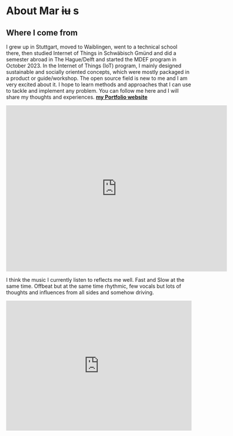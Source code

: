 # About Mar ~~iu~~ s

## Where I come from
I grew up in Stuttgart, moved to Waiblingen, went to a technical school there, then studied Internet of Things in Schwäbisch Gmünd and did a semester abroad in The Hague/Delft and started the MDEF program in October 2023. In the Internet of Things (IoT) program, I mainly designed sustainable and socially oriented concepts, which were mostly packaged in a product or guide/workshop. The open source field is new to me and I am very excited about it. I hope to learn methods and approaches that I can use to tackle and implement any problem.
You can follow me here and I will share my thoughts and experiences. 
**[my Portfolio website](https://www.mariusschairer.com/)**

<iframe src="https://www.google.com/maps/embed?pb=!1m52!1m12!1m3!1d5612207.895532166!2d0.7090036720426888!3d46.62012600706563!2m3!1f0!2f0!3f0!3m2!1i1024!2i768!4f13.1!4m37!3e0!4m5!1s0x4799db34c1ad8fd3%3A0x79d5c11c7791cfe4!2sStuttgart%2C%20Germany!3m2!1d48.7758459!2d9.1829321!4m5!1s0x4799c8aee152840b%3A0x4c4f056db689e927!2sWaiblingen%2C%20Germany!3m2!1d48.8293519!2d9.318573899999999!4m5!1s0x4799080b4400e09d%3A0x41ffd3c8d096fd0!2zU2Nod8OkYmlzY2ggR23DvG5kLCBHZXJtYW55!3m2!1d48.7994019!2d9.8045704!4m5!1s0x47c5b72f4298bd71%3A0x400de5a8d1e6c10!2sDen%20Haag%2C%20Netherlands!3m2!1d52.0704978!2d4.3006999!4m5!1s0x4799080b4400e09d%3A0x41ffd3c8d096fd0!2zU2Nod8OkYmlzY2ggR23DvG5kLCBHZXJtYW55!3m2!1d48.7994019!2d9.8045704!4m5!1s0x12a49816718e30e5%3A0x44b0fb3d4f47660a!2sBarcelona!3m2!1d41.3873974!2d2.168568!5e0!3m2!1sen!2ses!4v1699306066540!5m2!1sen!2ses" width="600" height="450" style="border:0;" allowfullscreen="" loading="lazy" referrerpolicy="no-referrer-when-downgrade"></iframe>

I think the music I currently listen to reflects me well. Fast and Slow at the same time. Offbeat but at the same time rhythmic, few vocals but lots of thoughts and influences from all sides and somehow driving. 
<iframe style="border-radius:0px" src="https://open.spotify.com/embed/playlist/6hfl8Ws2zd0xMwQdGiF8dG?utm_source=generator&theme=0" width="100%" height="352" frameBorder="0" allowfullscreen="" allow="autoplay; clipboard-write; encrypted-media; fullscreen; picture-in-picture" loading="lazy"></iframe>